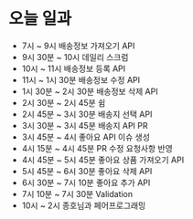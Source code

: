 # 오늘 일과

- 7시 ~ 9시	배송정보 가져오기 API
- 9시 30분 ~ 10시	데일리 스크럼
- 10시 ~ 11시	배송정보 등록 API
- 11시 ~ 1시 30분	배송정보 수정 API
- 1시 30분 ~ 2시 30분	배송정보 삭제 API
- 2시 30분 ~ 2시 45분	쉼
- 2시 45분 ~ 3시 30분	배송지 선택 API
- 3시 30분 ~ 3시 45분	배송지 API PR
- 3시 45분 ~ 4시	좋아요 API 이슈 생성
- 4시 15분 ~ 4시 45분	PR 수정 요청사항 반영
- 4시 45분 ~ 5시 45분	좋아요 상품 가져오기 API
- 5시 45분 ~ 6시 30분	좋아요 삭제 API
- 6시 30분 ~ 7시 10분	좋아요 추가 API
- 7시 10분 ~ 7시 30분	Validation
- 10시 ~  2시 종호님과 페어프로그래밍